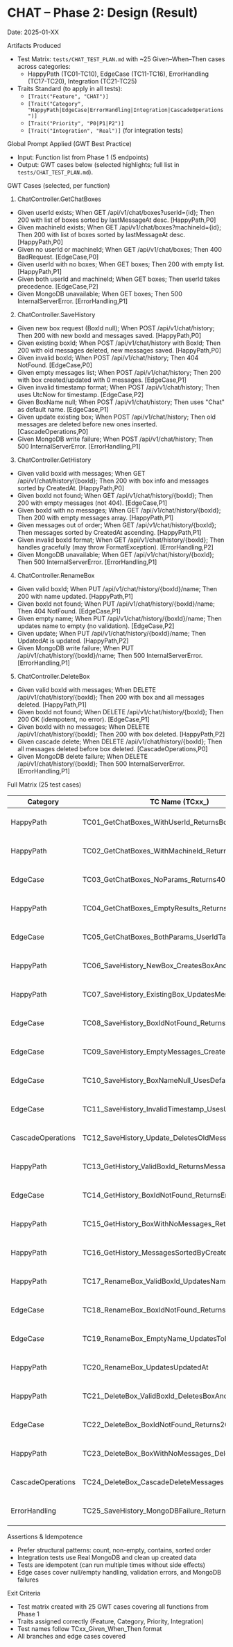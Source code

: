 # CHAT – Phase 2: Design (Result)

Date: 2025-01-XX

Artifacts Produced
- Test Matrix: `tests/CHAT_TEST_PLAN.md` with ~25 Given–When–Then cases across categories:
  - HappyPath (TC01-TC10), EdgeCase (TC11-TC16), ErrorHandling (TC17-TC20), Integration (TC21-TC25)
- Traits Standard (to apply in all tests):
  - `[Trait("Feature", "CHAT")]`
  - `[Trait("Category", "HappyPath|EdgeCase|ErrorHandling|Integration|CascadeOperations")]`
  - `[Trait("Priority", "P0|P1|P2")]`
  - `[Trait("Integration", "Real")]` (for integration tests)

Global Prompt Applied (GWT Best Practice)
- Input: Function list from Phase 1 (5 endpoints)
- Output: GWT cases below (selected highlights; full list in `tests/CHAT_TEST_PLAN.md`).

GWT Cases (selected, per function)

1) ChatController.GetChatBoxes
- Given userId exists; When GET /api/v1/chat/boxes?userId={id}; Then 200 with list of boxes sorted by lastMessageAt desc. [HappyPath,P0]
- Given machineId exists; When GET /api/v1/chat/boxes?machineId={id}; Then 200 with list of boxes sorted by lastMessageAt desc. [HappyPath,P0]
- Given no userId or machineId; When GET /api/v1/chat/boxes; Then 400 BadRequest. [EdgeCase,P0]
- Given userId with no boxes; When GET boxes; Then 200 with empty list. [HappyPath,P1]
- Given both userId and machineId; When GET boxes; Then userId takes precedence. [EdgeCase,P2]
- Given MongoDB unavailable; When GET boxes; Then 500 InternalServerError. [ErrorHandling,P1]

2) ChatController.SaveHistory
- Given new box request (BoxId null); When POST /api/v1/chat/history; Then 200 with new boxId and messages saved. [HappyPath,P0]
- Given existing boxId; When POST /api/v1/chat/history with BoxId; Then 200 with old messages deleted, new messages saved. [HappyPath,P0]
- Given invalid boxId; When POST /api/v1/chat/history; Then 404 NotFound. [EdgeCase,P0]
- Given empty messages list; When POST /api/v1/chat/history; Then 200 with box created/updated with 0 messages. [EdgeCase,P1]
- Given invalid timestamp format; When POST /api/v1/chat/history; Then uses UtcNow for timestamp. [EdgeCase,P2]
- Given BoxName null; When POST /api/v1/chat/history; Then uses "Chat" as default name. [EdgeCase,P1]
- Given update existing box; When POST /api/v1/chat/history; Then old messages are deleted before new ones inserted. [CascadeOperations,P0]
- Given MongoDB write failure; When POST /api/v1/chat/history; Then 500 InternalServerError. [ErrorHandling,P1]

3) ChatController.GetHistory
- Given valid boxId with messages; When GET /api/v1/chat/history/{boxId}; Then 200 with box info and messages sorted by CreatedAt. [HappyPath,P0]
- Given boxId not found; When GET /api/v1/chat/history/{boxId}; Then 200 with empty messages (not 404). [EdgeCase,P1]
- Given boxId with no messages; When GET /api/v1/chat/history/{boxId}; Then 200 with empty messages array. [HappyPath,P1]
- Given messages out of order; When GET /api/v1/chat/history/{boxId}; Then messages sorted by CreatedAt ascending. [HappyPath,P1]
- Given invalid boxId format; When GET /api/v1/chat/history/{boxId}; Then handles gracefully (may throw FormatException). [ErrorHandling,P2]
- Given MongoDB unavailable; When GET /api/v1/chat/history/{boxId}; Then 500 InternalServerError. [ErrorHandling,P1]

4) ChatController.RenameBox
- Given valid boxId; When PUT /api/v1/chat/history/{boxId}/name; Then 200 with name updated. [HappyPath,P1]
- Given boxId not found; When PUT /api/v1/chat/history/{boxId}/name; Then 404 NotFound. [EdgeCase,P1]
- Given empty name; When PUT /api/v1/chat/history/{boxId}/name; Then updates name to empty (no validation). [EdgeCase,P2]
- Given update; When PUT /api/v1/chat/history/{boxId}/name; Then UpdatedAt is updated. [HappyPath,P2]
- Given MongoDB write failure; When PUT /api/v1/chat/history/{boxId}/name; Then 500 InternalServerError. [ErrorHandling,P1]

5) ChatController.DeleteBox
- Given valid boxId with messages; When DELETE /api/v1/chat/history/{boxId}; Then 200 with box and all messages deleted. [HappyPath,P1]
- Given boxId not found; When DELETE /api/v1/chat/history/{boxId}; Then 200 OK (idempotent, no error). [EdgeCase,P1]
- Given boxId with no messages; When DELETE /api/v1/chat/history/{boxId}; Then 200 with box deleted. [HappyPath,P2]
- Given cascade delete; When DELETE /api/v1/chat/history/{boxId}; Then all messages deleted before box deleted. [CascadeOperations,P0]
- Given MongoDB delete failure; When DELETE /api/v1/chat/history/{boxId}; Then 500 InternalServerError. [ErrorHandling,P1]

Full Matrix (25 test cases)

| Category | TC Name (TCxx_) | Given | When | Then | Traits |
|---|---|---|---|---|---|
| HappyPath | TC01_GetChatBoxes_WithUserId_ReturnsBoxes | userId exists | GET /api/v1/chat/boxes?userId={id} | 200 + boxes sorted desc | Feature=CHAT; P0; Integration=Real |
| HappyPath | TC02_GetChatBoxes_WithMachineId_ReturnsBoxes | machineId exists | GET /api/v1/chat/boxes?machineId={id} | 200 + boxes sorted desc | Feature=CHAT; P0; Integration=Real |
| EdgeCase | TC03_GetChatBoxes_NoParams_Returns400 | no userId or machineId | GET /api/v1/chat/boxes | 400 BadRequest | Feature=CHAT; P0; Integration=Real |
| HappyPath | TC04_GetChatBoxes_EmptyResults_ReturnsEmptyList | userId with no boxes | GET /api/v1/chat/boxes?userId={id} | 200 + empty list | Feature=CHAT; P1; Integration=Real |
| EdgeCase | TC05_GetChatBoxes_BothParams_UserIdTakesPrecedence | both userId and machineId | GET /api/v1/chat/boxes?userId={id}&machineId={id2} | 200 + boxes for userId | Feature=CHAT; P2; Integration=Real |
| HappyPath | TC06_SaveHistory_NewBox_CreatesBoxAndMessages | BoxId null, messages provided | POST /api/v1/chat/history | 200 + new boxId | Feature=CHAT; P0; Integration=Real |
| HappyPath | TC07_SaveHistory_ExistingBox_UpdatesMessages | existing BoxId | POST /api/v1/chat/history | 200 + old messages deleted, new saved | Feature=CHAT; P0; Integration=Real |
| EdgeCase | TC08_SaveHistory_BoxIdNotFound_Returns404 | invalid BoxId | POST /api/v1/chat/history | 404 NotFound | Feature=CHAT; P0; Integration=Real |
| EdgeCase | TC09_SaveHistory_EmptyMessages_CreatesBox | empty messages list | POST /api/v1/chat/history | 200 + box with 0 messages | Feature=CHAT; P1; Integration=Real |
| EdgeCase | TC10_SaveHistory_BoxNameNull_UsesDefault | BoxName null | POST /api/v1/chat/history | 200 + name = "Chat" | Feature=CHAT; P1; Integration=Real |
| EdgeCase | TC11_SaveHistory_InvalidTimestamp_UsesUtcNow | invalid timestamp format | POST /api/v1/chat/history | 200 + uses UtcNow | Feature=CHAT; P2; Integration=Real |
| CascadeOperations | TC12_SaveHistory_Update_DeletesOldMessages | update existing box | POST /api/v1/chat/history | old messages deleted first | Feature=CHAT; P0; Integration=Real |
| HappyPath | TC13_GetHistory_ValidBoxId_ReturnsMessages | boxId with messages | GET /api/v1/chat/history/{boxId} | 200 + messages sorted | Feature=CHAT; P0; Integration=Real |
| EdgeCase | TC14_GetHistory_BoxIdNotFound_ReturnsEmpty | boxId not found | GET /api/v1/chat/history/{boxId} | 200 + empty messages (not 404) | Feature=CHAT; P1; Integration=Real |
| HappyPath | TC15_GetHistory_BoxWithNoMessages_ReturnsEmpty | boxId with no messages | GET /api/v1/chat/history/{boxId} | 200 + empty array | Feature=CHAT; P1; Integration=Real |
| HappyPath | TC16_GetHistory_MessagesSortedByCreatedAt | messages out of order | GET /api/v1/chat/history/{boxId} | 200 + sorted by CreatedAt asc | Feature=CHAT; P1; Integration=Real |
| HappyPath | TC17_RenameBox_ValidBoxId_UpdatesName | valid boxId | PUT /api/v1/chat/history/{boxId}/name | 200 + name updated | Feature=CHAT; P1; Integration=Real |
| EdgeCase | TC18_RenameBox_BoxIdNotFound_Returns404 | boxId not found | PUT /api/v1/chat/history/{boxId}/name | 404 NotFound | Feature=CHAT; P1; Integration=Real |
| EdgeCase | TC19_RenameBox_EmptyName_UpdatesToEmpty | empty name | PUT /api/v1/chat/history/{boxId}/name | 200 + empty name (no validation) | Feature=CHAT; P2; Integration=Real |
| HappyPath | TC20_RenameBox_UpdatesUpdatedAt | valid boxId | PUT /api/v1/chat/history/{boxId}/name | UpdatedAt field updated | Feature=CHAT; P2; Integration=Real |
| HappyPath | TC21_DeleteBox_ValidBoxId_DeletesBoxAndMessages | valid boxId with messages | DELETE /api/v1/chat/history/{boxId} | 200 + box and messages deleted | Feature=CHAT; P1; Integration=Real |
| EdgeCase | TC22_DeleteBox_BoxIdNotFound_Returns200 | boxId not found | DELETE /api/v1/chat/history/{boxId} | 200 OK (idempotent) | Feature=CHAT; P1; Integration=Real |
| HappyPath | TC23_DeleteBox_BoxWithNoMessages_DeletesBox | boxId with no messages | DELETE /api/v1/chat/history/{boxId} | 200 + box deleted | Feature=CHAT; P2; Integration=Real |
| CascadeOperations | TC24_DeleteBox_CascadeDeleteMessages | valid boxId | DELETE /api/v1/chat/history/{boxId} | messages deleted before box | Feature=CHAT; P0; Integration=Real |
| ErrorHandling | TC25_SaveHistory_MongoDBFailure_Returns500 | MongoDB unavailable | POST /api/v1/chat/history | 500 InternalServerError | Feature=CHAT; P1; Integration=Real |

Assertions & Idempotence
- Prefer structural patterns: count, non-empty, contains, sorted order
- Integration tests use Real MongoDB and clean up created data
- Tests are idempotent (can run multiple times without side effects)
- Edge cases cover null/empty handling, validation errors, and MongoDB failures

Exit Criteria
- Test matrix created with 25 GWT cases covering all functions from Phase 1
- Traits assigned correctly (Feature, Category, Priority, Integration)
- Test names follow TCxx_Given_When_Then format
- All branches and edge cases covered

